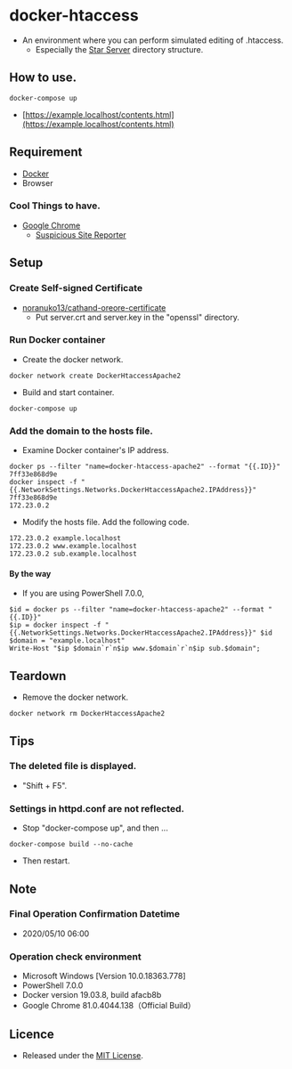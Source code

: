 # docker-htaccess
- An environment where you can perform simulated editing of .htaccess.
  - Especially the [Star Server](https://www.star.ne.jp/) directory structure.


## How to use.
```shell script
docker-compose up
```

- [https://example.localhost/contents.html](https://example.localhost/contents.html)


## Requirement
- [Docker](https://www.docker.com/)
- Browser

### Cool Things to have.
- [Google Chrome](https://www.google.com/intl/en/chrome/)
  - [Suspicious Site Reporter](https://chrome.google.com/webstore/detail/suspicious-site-reporter/jknemblkbdhdcpllfgbfekkdciegfboi)


## Setup

### Create Self-signed Certificate
- [noranuko13/cathand-oreore-certificate](https://github.com/noranuko13/cathand-oreore-certificate)
  - Put server.crt and server.key in the "openssl" directory.


### Run Docker container
- Create the docker network.
```shell script
docker network create DockerHtaccessApache2
```

- Build and start container.
```shell script
docker-compose up
```


### Add the domain to the hosts file.
- Examine Docker container's IP address.
```shell script
docker ps --filter "name=docker-htaccess-apache2" --format "{{.ID}}"
7ff33e868d9e
docker inspect -f "{{.NetworkSettings.Networks.DockerHtaccessApache2.IPAddress}}" 7ff33e868d9e
172.23.0.2
```

- Modify the hosts file. Add the following code.
```text
172.23.0.2 example.localhost
172.23.0.2 www.example.localhost
172.23.0.2 sub.example.localhost
```

#### By the way
- If you are using PowerShell 7.0.0,
```shell script
$id = docker ps --filter "name=docker-htaccess-apache2" --format "{{.ID}}"
$ip = docker inspect -f "{{.NetworkSettings.Networks.DockerHtaccessApache2.IPAddress}}" $id
$domain = "example.localhost"
Write-Host "$ip $domain`r`n$ip www.$domain`r`n$ip sub.$domain";
```


## Teardown
- Remove the docker network.
```shell script
docker network rm DockerHtaccessApache2
```


## Tips

### The deleted file is displayed.
- "Shift + F5".

### Settings in httpd.conf are not reflected.
- Stop "docker-compose up", and then ...
```shell script
docker-compose build --no-cache
```

- Then restart.


## Note

### Final Operation Confirmation Datetime
- 2020/05/10 06:00

### Operation check environment
- Microsoft Windows [Version 10.0.18363.778]
- PowerShell 7.0.0
- Docker version 19.03.8, build afacb8b
- Google Chrome 81.0.4044.138（Official Build）


## Licence
- Released under the [MIT License](https://opensource.org/licenses/MIT).
